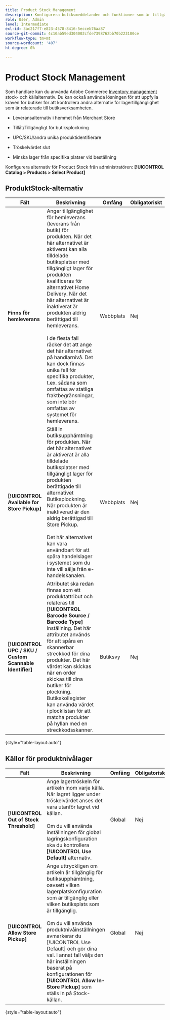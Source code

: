 ```yaml
---
title: Product Stock Management
description: Konfigurera butiksmeddelanden och funktioner som är tillgängliga för kunderna.
role: User, Admin
level: Intermediate
exl-id: 3ac217f7-e823-4578-8416-5ecceb76aa87
source-git-commit: 4c10ab59ed304002cfde7398762bb70b223180ce
workflow-type: tm+mt
source-wordcount: '407'
ht-degree: 0%

---
```


# Product Stock Management

Som handlare kan du använda Adobe Commerce [Inventory management](https://docs.magento.com/user-guide/catalog/inventory-management.html) stock- och källalternativ. Du kan också använda lösningen för att uppfylla kraven för butiker för att kontrollera andra alternativ för lagertillgänglighet som är relaterade till butiksverksamheten.

- Leveransalternativ i hemmet från Merchant Store

- Tillåt/Tillgängligt för butiksplockning

- UPC/SKU/andra unika produktidentifierare

- Tröskelvärdet slut

- Minska lager från specifika platser vid beställning

Konfigurera alternativ för Product Stock från administratören: **[!UICONTROL Catalog > Products > Select Product]**

## **ProduktStock-alternativ**

| **Fält** | **Beskrivning** | **Omfång** | **Obligatoriskt** |
|----------------------------------------------------------|----------------------------------------------------------------------------------------------------------------------------------------------------------------------------------------------------------------------------------------------------------------------------------------------------------------------------------------------------------------------------------------------------------------------------------------------------------------------------------------------------------------------------------------------------------------|------------|--------------|
| **Finns för hemleverans** | Anger tillgänglighet för hemleverans (leverans från butik) för produkten. När det här alternativet är aktiverat kan alla tilldelade butiksplatser med tillgängligt lager för produkten kvalificeras för alternativet Home Delivery. När det här alternativet är inaktiverat är produkten aldrig berättigad till hemleverans.</br></br>I de flesta fall räcker det att ange det här alternativet på handlarnivå. Det kan dock finnas unika fall för specifika produkter, t.ex. sådana som omfattas av statliga fraktbegränsningar, som inte bör omfattas av systemet för hemleverans. | Webbplats | Nej |
| **[!UICONTROL Available for Store Pickup]** | Ställ in butiksupphämtning för produkten. När det här alternativet är aktiverat är alla tilldelade butiksplatser med tillgängligt lager för produkten berättigade till alternativet Butiksplockning. När produkten är inaktiverad är den aldrig berättigad till Store Pickup.</br></br>Det här alternativet kan vara användbart för att spåra handelslager i systemet som du inte vill sälja från e-handelskanalen. | Webbplats | Nej |
| **[!UICONTROL UPC / SKU / Custom Scannable Identifier]** | Attributet ska redan finnas som ett produktattribut och relateras till **[!UICONTROL Barcode Source / Barcode Type]** inställning. Det här attributet används för att spåra en skannerbar streckkod för dina produkter. Det här värdet kan skickas när en order skickas till dina butiker för plockning. Butikskollegister kan använda värdet i plocklistan för att matcha produkter på hyllan med en streckkodsskanner. | Butiksvy | Nej |

{style="table-layout:auto"}

## Källor för produktnivålager

| **Fält** | **Beskrivning** | **Omfång** | **Obligatoriskt** |
|-----------------------------------------|------------------------------------------------------------------------------------------------------------------------------------------------------------------------------------------------------------------------------------------------------------------------------------------------------------------------------------------------------------------------------------------------------|-----------|--------------|
| **[!UICONTROL Out of Stock Threshold]** | Ange lagertröskeln för artikeln inom varje källa. När lagret ligger under tröskelvärdet anses det vara utanför lagret vid källan.</br></br>Om du vill använda inställningen för global lagringskonfiguration ska du kontrollera **[!UICONTROL Use Default]** alternativ. | Global | Nej |
| **[!UICONTROL Allow Store Pickup]** | Ange uttryckligen om artikeln är tillgänglig för butiksupphämtning, oavsett vilken lagerplatskonfiguration som är tillgänglig eller vilken butiksplats som är tillgänglig.</br></br> Om du vill använda produktnivåinställningen avmarkerar du [!UICONTROL Use Default] och gör dina val. I annat fall väljs den här inställningen baserat på konfigurationen för **[!UICONTROL Allow In-Store Pickup]** som ställs in på Stock-källan. | Global | Nej |

{style="table-layout:auto"}

